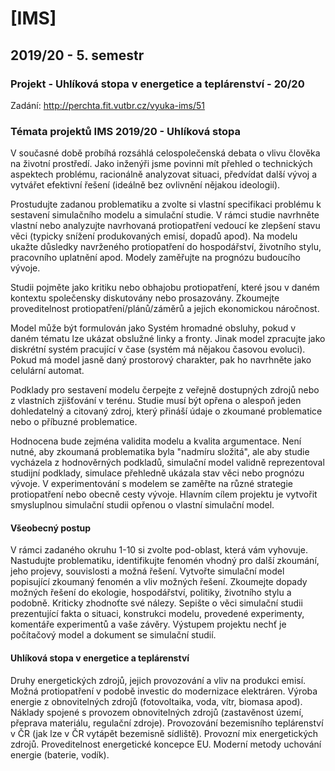# [IMS]
## 2019/20 - 5. semestr
### Projekt - Uhlíková stopa v energetice a teplárenství - 20/20

Zadání: http://perchta.fit.vutbr.cz/vyuka-ims/51

### Témata projektů IMS 2019/20 - Uhlíková stopa
V současné době probíhá rozsáhlá celospolečenská debata o vlivu člověka na životní prostředí. Jako inženýři jsme povinni mít přehled o technických aspektech problému, racionálně analyzovat situaci, předvídat další vývoj a vytvářet efektivní řešení (ideálně bez ovlivnění nějakou ideologií).

Prostudujte zadanou problematiku a zvolte si vlastní specifikaci problému k sestavení simulačního modelu a simulační studie. V rámci studie navrhněte vlastní nebo analyzujte navrhovaná protiopatření vedoucí ke zlepšení stavu věci (typicky snížení produkovaných emisí, dopadů apod). Na modelu ukažte důsledky navrženého protiopatření do hospodářství, životního stylu, pracovního uplatnění apod. Modely zaměřujte na prognózu budoucího vývoje.

Studii pojměte jako kritiku nebo obhajobu protiopatření, které jsou v daném kontextu společensky diskutovány nebo prosazovány. Zkoumejte proveditelnost protiopatření/plánů/záměrů a jejich ekonomickou náročnost.

Model může být formulován jako Systém hromadné obsluhy, pokud v daném tématu lze ukázat obslužné linky a fronty. Jinak model zpracujte jako diskrétní systém pracující v čase (systém má nějakou časovou evoluci). Pokud má model jasně daný prostorový charakter, pak ho navrhněte jako celulární automat.

Podklady pro sestavení modelu čerpejte z veřejně dostupných zdrojů nebo z vlastních zjišťování v terénu. Studie musí být opřena o alespoň jeden dohledatelný a citovaný zdroj, který přináší údaje o zkoumané problematice nebo o příbuzné problematice.

Hodnocena bude zejména validita modelu a kvalita argumentace. Není nutné, aby zkoumaná problematika byla "nadmíru složitá", ale aby studie vycházela z hodnověrných podkladů, simulační model validně reprezentoval studijní podklady, simulace přehledně ukázala stav věci nebo prognózu vývoje. V experimentování s modelem se zaměřte na různé strategie protiopatření nebo obecně cesty vývoje. Hlavním cílem projektu je vytvořit smysluplnou simulační studii opřenou o vlastní simulační model.

#### Všeobecný postup
V rámci zadaného okruhu 1-10 si zvolte pod-oblast, která vám vyhovuje. Nastudujte problematiku, identifikujte fenomén vhodný pro další zkoumání, jeho projevy, souvislosti a možná řešení. Vytvořte simulační model popisující zkoumaný fenomén a vliv možných řešení. Zkoumejte dopady možných řešení do ekologie, hospodářství, politiky, životního stylu a podobně. Kriticky zhodnoťte své nálezy. Sepište o věci simulační studii prezentující fakta o situaci, konstrukci modelu, provedené experimenty, komentáře experimentů a vaše závěry. Výstupem projektu nechť je počítačový model a dokument se simulační studií.

#### Uhlíková stopa v energetice a teplárenství
Druhy energetických zdrojů, jejich provozování a vliv na produkci emisí. Možná protiopatření v podobě investic do modernizace elektráren. Výroba energie z obnovitelných zdrojů (fotovoltaika, voda, vítr, biomasa apod). Náklady spojené s provozem obnovitelných zdrojů (zastavěnost území, přeprava materiálu, regulační zdroje). Provozování bezemisního teplárenství v ČR (jak lze v ČR vytápět bezemisně sídliště). Provozní mix energetických zdrojů. Proveditelnost energetické koncepce EU. Moderní metody uchování energie (baterie, vodík).